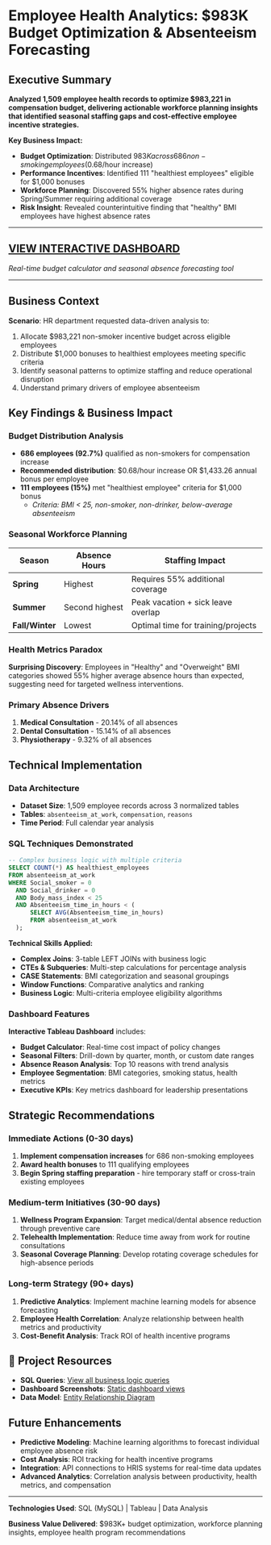 # Employee Health Analytics: $983K Budget Optimization & Absenteeism Forecasting

## Executive Summary
**Analyzed 1,509 employee health records to optimize $983,221 in compensation budget, delivering actionable workforce planning insights that identified seasonal staffing gaps and cost-effective employee incentive strategies.**

**Key Business Impact:**
- **Budget Optimization**: Distributed $983K across 686 non-smoking employees ($0.68/hour increase)
- **Performance Incentives**: Identified 111 "healthiest employees" eligible for $1,000 bonuses
- **Workforce Planning**: Discovered 55% higher absence rates during Spring/Summer requiring additional coverage
- **Risk Insight**: Revealed counterintuitive finding that "healthy" BMI employees have highest absence rates

---

## [**VIEW INTERACTIVE DASHBOARD**](https://public.tableau.com/app/profile/adonnis.peralta/viz/HRAbsenteeInsuranceAnalysis/HRSummaryDashboard)
*Real-time budget calculator and seasonal absence forecasting tool*

---

## Business Context
**Scenario**: HR department requested data-driven analysis to:
1. Allocate $983,221 non-smoker incentive budget across eligible employees
2. Distribute $1,000 bonuses to healthiest employees meeting specific criteria
3. Identify seasonal patterns to optimize staffing and reduce operational disruption
4. Understand primary drivers of employee absenteeism

## Key Findings & Business Impact

### Budget Distribution Analysis
- **686 employees (92.7%)** qualified as non-smokers for compensation increase
- **Recommended distribution**: $0.68/hour increase OR $1,433.26 annual bonus per employee
- **111 employees (15%)** met "healthiest employee" criteria for $1,000 bonus
  - *Criteria: BMI < 25, non-smoker, non-drinker, below-average absenteeism*

### Seasonal Workforce Planning
| Season | Absence Hours | Staffing Impact |
|--------|---------------|-----------------|
| **Spring** | Highest | Requires 55% additional coverage |
| **Summer** | Second highest | Peak vacation + sick leave overlap |
| **Fall/Winter** | Lowest | Optimal time for training/projects |

### Health Metrics Paradox
**Surprising Discovery**: Employees in "Healthy" and "Overweight" BMI categories showed 55% higher average absence hours than expected, suggesting need for targeted wellness interventions.

### Primary Absence Drivers
1. **Medical Consultation** - 20.14% of all absences
2. **Dental Consultation** - 15.14% of all absences  
3. **Physiotherapy** - 9.32% of all absences

## Technical Implementation

### Data Architecture
- **Dataset Size**: 1,509 employee records across 3 normalized tables
- **Tables**: `absenteeism_at_work`, `compensation`, `reasons`
- **Time Period**: Full calendar year analysis

### SQL Techniques Demonstrated
```sql
-- Complex business logic with multiple criteria
SELECT COUNT(*) AS healthiest_employees
FROM absenteeism_at_work 
WHERE Social_smoker = 0 
  AND Social_drinker = 0 
  AND Body_mass_index < 25 
  AND Absenteeism_time_in_hours < (
      SELECT AVG(Absenteeism_time_in_hours) 
      FROM absenteeism_at_work
  );
```

**Technical Skills Applied:**
- **Complex Joins**: 3-table LEFT JOINs with business logic
- **CTEs & Subqueries**: Multi-step calculations for percentage analysis
- **CASE Statements**: BMI categorization and seasonal groupings
- **Window Functions**: Comparative analytics and ranking
- **Business Logic**: Multi-criteria employee eligibility algorithms

### Dashboard Features
**Interactive Tableau Dashboard** includes:
- **Budget Calculator**: Real-time cost impact of policy changes
- **Seasonal Filters**: Drill-down by quarter, month, or custom date ranges
- **Absence Reason Analysis**: Top 10 reasons with trend analysis
- **Employee Segmentation**: BMI categories, smoking status, health metrics
- **Executive KPIs**: Key metrics dashboard for leadership presentations

## Strategic Recommendations

### Immediate Actions (0-30 days)
1. **Implement compensation increases** for 686 non-smoking employees
2. **Award health bonuses** to 111 qualifying employees
3. **Begin Spring staffing preparation** - hire temporary staff or cross-train existing employees

### Medium-term Initiatives (30-90 days)
1. **Wellness Program Expansion**: Target medical/dental absence reduction through preventive care
2. **Telehealth Implementation**: Reduce time away from work for routine consultations
3. **Seasonal Coverage Planning**: Develop rotating coverage schedules for high-absence periods

### Long-term Strategy (90+ days)
1. **Predictive Analytics**: Implement machine learning models for absence forecasting
2. **Employee Health Correlation**: Analyze relationship between health metrics and productivity
3. **Cost-Benefit Analysis**: Track ROI of health incentive programs

## 🔗 Project Resources
- **SQL Queries**: [View all business logic queries](HR_Request_Results_Queries.sql)
- **Dashboard Screenshots**: [Static dashboard views](HR_Dashboard_Screenshot.png)
- **Data Model**: [Entity Relationship Diagram](HR_Health_Insurance_Analysis_EDR.png)

## Future Enhancements
- **Predictive Modeling**: Machine learning algorithms to forecast individual employee absence risk
- **Cost Analysis**: ROI tracking for health incentive programs
- **Integration**: API connections to HRIS systems for real-time data updates
- **Advanced Analytics**: Correlation analysis between productivity, health metrics, and compensation

---

**Technologies Used**: SQL (MySQL) | Tableau | Data Analysis

**Business Value Delivered**: $983K+ budget optimization, workforce planning insights, employee health program recommendations
